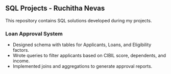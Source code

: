 ## SQL Projects - Ruchitha Nevas  
This repository contains SQL solutions developed during my projects.  

### Loan Approval System  
- Designed schema with tables for Applicants, Loans, and Eligibility factors.  
- Wrote queries to filter applicants based on CIBIL score, dependents, and income.  
- Implemented joins and aggregations to generate approval reports.
